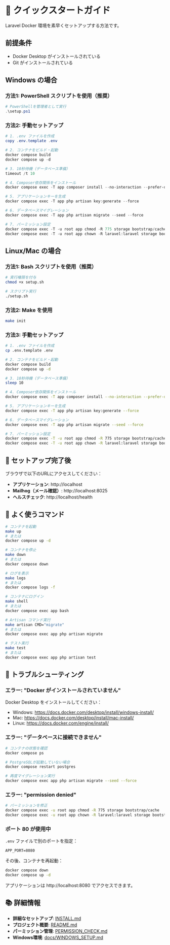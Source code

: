 # 🚀 クイックスタートガイド

Laravel Docker 環境を素早くセットアップする方法です。

## 前提条件

- Docker Desktop がインストールされている
- Git がインストールされている

## Windows の場合

### 方法1: PowerShell スクリプトを使用（推奨）

```powershell
# PowerShellを管理者として実行
.\setup.ps1
```

### 方法2: 手動セットアップ

```powershell
# 1. .env ファイルを作成
copy .env.template .env

# 2. コンテナをビルド・起動
docker compose build
docker compose up -d

# 3. 10秒待機（データベース準備）
timeout /t 10

# 4. Composer依存関係をインストール
docker compose exec -T app composer install --no-interaction --prefer-dist --optimize-autoloader

# 5. アプリケーションキーを生成
docker compose exec -T app php artisan key:generate --force

# 6. データベースマイグレーション
docker compose exec -T app php artisan migrate --seed --force

# 7. パーミッション設定
docker compose exec -T -u root app chmod -R 775 storage bootstrap/cache
docker compose exec -T -u root app chown -R laravel:laravel storage bootstrap/cache
```

## Linux/Mac の場合

### 方法1: Bash スクリプトを使用（推奨）

```bash
# 実行権限を付与
chmod +x setup.sh

# スクリプト実行
./setup.sh
```

### 方法2: Make を使用

```bash
make init
```

### 方法3: 手動セットアップ

```bash
# 1. .env ファイルを作成
cp .env.template .env

# 2. コンテナをビルド・起動
docker compose build
docker compose up -d

# 3. 10秒待機（データベース準備）
sleep 10

# 4. Composer依存関係をインストール
docker compose exec -T app composer install --no-interaction --prefer-dist --optimize-autoloader

# 5. アプリケーションキーを生成
docker compose exec -T app php artisan key:generate --force

# 6. データベースマイグレーション
docker compose exec -T app php artisan migrate --seed --force

# 7. パーミッション設定
docker compose exec -T -u root app chmod -R 775 storage bootstrap/cache
docker compose exec -T -u root app chown -R laravel:laravel storage bootstrap/cache
```

## 🎉 セットアップ完了後

ブラウザで以下のURLにアクセスしてください：

- **アプリケーション**: http://localhost
- **Mailhog（メール確認）**: http://localhost:8025
- **ヘルスチェック**: http://localhost/health

## 📝 よく使うコマンド

```bash
# コンテナを起動
make up
# または
docker compose up -d

# コンテナを停止
make down
# または
docker compose down

# ログを表示
make logs
# または
docker compose logs -f

# コンテナにログイン
make shell
# または
docker compose exec app bash

# Artisan コマンド実行
make artisan CMD="migrate"
# または
docker compose exec app php artisan migrate

# テスト実行
make test
# または
docker compose exec app php artisan test
```

## 🔧 トラブルシューティング

### エラー: "Docker がインストールされていません"

Docker Desktop をインストールしてください：
- Windows: https://docs.docker.com/desktop/install/windows-install/
- Mac: https://docs.docker.com/desktop/install/mac-install/
- Linux: https://docs.docker.com/engine/install/

### エラー: "データベースに接続できません"

```bash
# コンテナの状態を確認
docker compose ps

# PostgreSQLが起動していない場合
docker compose restart postgres

# 再度マイグレーション実行
docker compose exec app php artisan migrate --seed --force
```

### エラー: "permission denied"

```bash
# パーミッションを修正
docker compose exec -u root app chmod -R 775 storage bootstrap/cache
docker compose exec -u root app chown -R laravel:laravel storage bootstrap/cache
```

### ポート 80 が使用中

`.env` ファイルで別のポートを指定：

```env
APP_PORT=8080
```

その後、コンテナを再起動：

```bash
docker compose down
docker compose up -d
```

アプリケーションは http://localhost:8080 でアクセスできます。

## 📚 詳細情報

- **詳細なセットアップ**: [INSTALL.md](INSTALL.md)
- **プロジェクト概要**: [README.md](README.md)
- **パーミッション管理**: [PERMISSION_CHECK.md](PERMISSION_CHECK.md)
- **Windows環境**: [docs/WINDOWS_SETUP.md](docs/WINDOWS_SETUP.md)


